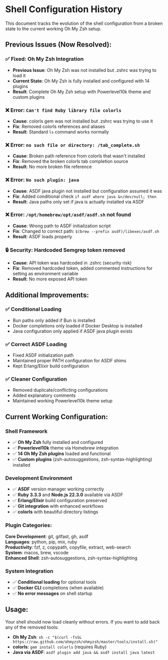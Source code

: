 # Shell Configuration History

This document tracks the evolution of the shell configuration from a broken state to the current working Oh My Zsh setup.

## Previous Issues (Now Resolved):

### ✅ **Fixed**: Oh My Zsh Integration
- **Previous Issue**: Oh My Zsh was not installed but .zshrc was trying to load it
- **Current State**: Oh My Zsh is fully installed and configured with 14 plugins
- **Result**: Complete Oh My Zsh setup with Powerlevel10k theme and custom plugins

### ❌ **Error**: `Can't find Ruby library file colorls`
- **Cause**: colorls gem was not installed but .zshrc was trying to use it
- **Fix**: Removed colorls references and aliases
- **Result**: Standard `ls` command works normally

### ❌ **Error**: `no such file or directory: /tab_complete.sh`
- **Cause**: Broken path reference from colorls that wasn't installed
- **Fix**: Removed the broken colorls tab completion source
- **Result**: No more broken file reference

### ❌ **Error**: `No such plugin: java`
- **Cause**: ASDF java plugin not installed but configuration assumed it was
- **Fix**: Added conditional check `if asdf where java &>/dev/null; then`
- **Result**: Java paths only set if java is actually installed via ASDF

### ❌ **Error**: `/opt/homebrew/opt/asdf/asdf.sh` not found
- **Cause**: Wrong path to ASDF initialization script
- **Fix**: Changed to correct path: `$(brew --prefix asdf)/libexec/asdf.sh`
- **Result**: ASDF loads properly

### 🔒 **Security**: Hardcoded Semgrep token removed
- **Cause**: API token was hardcoded in .zshrc (security risk)
- **Fix**: Removed hardcoded token, added commented instructions for setting as environment variable
- **Result**: No more exposed API token

## Additional Improvements:

### ✅ **Conditional Loading**
- Bun paths only added if Bun is installed
- Docker completions only loaded if Docker Desktop is installed
- Java configuration only applied if ASDF java plugin exists

### ✅ **Correct ASDF Loading**
- Fixed ASDF initialization path
- Maintained proper PATH configuration for ASDF shims
- Kept Erlang/Elixir build configuration

### ✅ **Cleaner Configuration**
- Removed duplicate/conflicting configurations
- Added explanatory comments
- Maintained working Powerlevel10k theme setup

## Current Working Configuration:

### Shell Framework
- ✅ **Oh My Zsh** fully installed and configured
- ✅ **Powerlevel10k** theme via Homebrew integration
- ✅ **14 Oh My Zsh plugins** loaded and functional
- ✅ **Custom plugins** (zsh-autosuggestions, zsh-syntax-highlighting) installed

### Development Environment  
- ✅ **ASDF** version manager working correctly
- ✅ **Ruby 3.3.3** and **Node.js 22.3.0** available via ASDF
- ✅ **Erlang/Elixir** build configuration preserved
- ✅ **Git integration** with enhanced workflows
- ✅ **colorls** with beautiful directory listings

### Plugin Categories:
**Core Development**: git, gitfast, gh, asdf  
**Languages**: python, pip, mix, ruby  
**Productivity**: fzf, z, copypath, copyfile, extract, web-search  
**System**: macos, brew, vscode  
**Enhanced Shell**: zsh-autosuggestions, zsh-syntax-highlighting

### System Integration
- ✅ **Conditional loading** for optional tools
- ✅ **Docker CLI** completions (when available)
- ✅ **No error messages** on shell startup

## Usage:

Your shell should now load cleanly without errors. If you want to add back any of the removed tools:

- **Oh My Zsh**: `sh -c "$(curl -fsSL https://raw.github.com/ohmyzsh/ohmyzsh/master/tools/install.sh)"`
- **colorls**: `gem install colorls` (requires Ruby)
- **Java via ASDF**: `asdf plugin add java && asdf install java latest`
